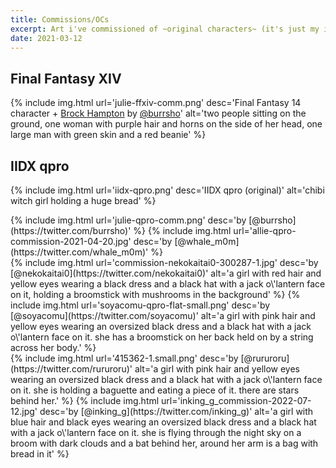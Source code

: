 ```yaml
---
title: Commissions/OCs
excerpt: Art i've commissioned of ~original characters~ (it's just my iidx and ffxiv characters)
date: 2021-03-12
---
```


## Final Fantasy XIV

{% include img.html url='julie-ffxiv-comm.png' desc='Final Fantasy 14 character + [Brock Hampton](https://twitter.com/radvillain/) by [@burrsho](https://twitter.com/burrsho)' alt='two people sitting on the ground, one woman with purple hair and horns on the side of her head, one large man with green skin and a red beanie' %}

## IIDX qpro

{% include img.html url='iidx-qpro.png' desc='IIDX qpro (original)' alt='chibi witch girl holding a huge bread' %}
<div class="img-block">
{% include img.html url='julie-qpro-comm.png' desc='by [@burrsho](https://twitter.com/burrsho)' %}
{% include img.html url='allie-qpro-commission-2021-04-20.jpg' desc='by [@whale_m0m](https://twitter.com/whale_m0m)' %}
</div>
<div class="img-block">
{% include img.html url='commission-nekokaitai0-300287-1.jpg' desc='by [@nekokaitai0](https://twitter.com/nekokaitai0)' alt='a girl with red hair and yellow eyes wearing a black dress and a black hat with a jack o\'lantern face on it, holding a broomstick with mushrooms in the background' %}
{% include img.html url='soyacomu-qpro-flat-small.png' desc='by [@soyacomu](https://twitter.com/soyacomu)' alt='a girl with pink hair and yellow eyes wearing an oversized black dress and a black hat with a jack o\'lantern face on it. she has a broomstick on her back held on by a string across her body.' %}
</div>
{% include img.html url='415362-1.small.png' desc='by [@rururoru](https://twitter.com/rururoru)' alt='a girl with pink hair and yellow eyes wearing an oversized black dress and a black hat with a jack o\'lantern face on it. she is holding a baguette and eating a piece of it. there are stars behind her.' %}
{% include img.html url='inking_g_commission-2022-07-12.jpg' desc='by [@inking_g](https://twitter.com/inking_g)' alt='a girl with blue hair and black eyes wearing an oversized black dress and a black hat with a jack o\'lantern face on it. she is flying through the night sky on a broom with dark clouds and a bat behind her, around her arm is a bag with bread in it' %}